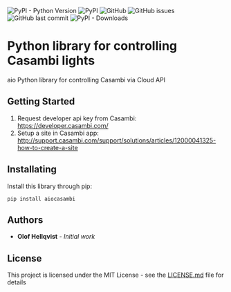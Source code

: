 ![PyPI - Python Version](https://img.shields.io/pypi/pyversions/aiocasambi) ![PyPI](https://img.shields.io/pypi/v/aiocasambi) ![GitHub](https://img.shields.io/github/license/hellqvio86/aiocasambi) ![GitHub issues](https://img.shields.io/github/issues-raw/hellqvio86/aiocasambi) ![GitHub last commit](https://img.shields.io/github/last-commit/hellqvio86/aiocasambi) ![PyPI - Downloads](https://img.shields.io/pypi/dm/aiocasambi) 

# Python library for controlling Casambi lights

aio Python library for controlling Casambi via Cloud API

## Getting Started
1. Request developer api key from Casambi: https://developer.casambi.com/
2. Setup a site in Casambi app: http://support.casambi.com/support/solutions/articles/12000041325-how-to-create-a-site

## Installating
Install this library through pip: 
```
pip install aiocasambi
```

## Authors

* **Olof Hellqvist** - *Initial work*

## License

This project is licensed under the MIT License - see the [LICENSE.md](LICENSE.md) file for details
